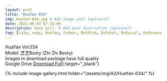 ```yaml
---
layout: post
title: "HuaYan 034"
img: HuaYan-034.jpg # Add image post (optional)
date: 2021-08-03 07:35:00
description: Sexy girl. # Add post description (optional)
tag: [cute, sexy, HuaYan, Indoor, Bathtub, Outdoor, Bodysuit, Underwear, Cosplay, Big Tits, Tattoo]
---
```

HuaYan Vol.034  
Model: 芝芝Booty (Zhi Zhi Booty)    
Images in download package have full quality                    
Google Drive [Download Full](http://gestyy.com/eoFKaK){:target="_blank"}

{% include image-gallery.html folder="/assets/img/A2/HuaYan-034/" %}
